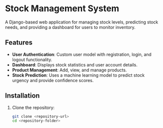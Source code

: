 # Stock Management System

A Django-based web application for managing stock levels, predicting stock needs, and providing a dashboard for users to monitor inventory.

## Features

- **User Authentication**: Custom user model with registration, login, and logout functionality.
- **Dashboard**: Displays stock statistics and user account details.
- **Product Management**: Add, view, and manage products.
- **Stock Prediction**: Uses a machine learning model to predict stock urgency and provide confidence scores.

## Installation

1. Clone the repository:
   ```bash
   git clone <repository-url>
   cd <repository-folder>
